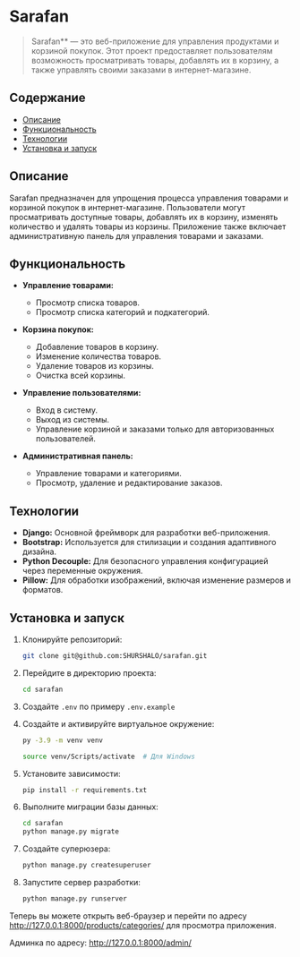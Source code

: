 # Sarafan

> Sarafan** — это веб-приложение для управления продуктами и корзиной покупок. Этот проект предоставляет пользователям возможность просматривать товары, добавлять их в корзину, а также управлять своими заказами в интернет-магазине.

## Содержание

- [Описание](#описание)
- [Функциональность](#функциональность)
- [Технологии](#технологии)
- [Установка и запуск](#установка-и-запуск)

## Описание

Sarafan предназначен для упрощения процесса управления товарами и корзиной покупок в интернет-магазине. Пользователи могут просматривать доступные товары, добавлять их в корзину, изменять количество и удалять товары из корзины. Приложение также включает административную панель для управления товарами и заказами.

## Функциональность

- **Управление товарами:**
  - Просмотр списка товаров.
  - Просмотр списка категорий и подкатегорий.

- **Корзина покупок:**
  - Добавление товаров в корзину.
  - Изменение количества товаров.
  - Удаление товаров из корзины.
  - Очистка всей корзины.

- **Управление пользователями:**
  - Вход в систему.
  - Выход из системы.
  - Управление корзиной и заказами только для авторизованных пользователей.

- **Административная панель:**
  - Управление товарами и категориями.
  - Просмотр, удаление и редактирование заказов.

## Технологии

- **Django:** Основной фреймворк для разработки веб-приложения.
- **Bootstrap:** Используется для стилизации и создания адаптивного дизайна.
- **Python Decouple:** Для безопасного управления конфигурацией через переменные окружения.
- **Pillow:** Для обработки изображений, включая изменение размеров и форматов.

## Установка и запуск

1. Клонируйте репозиторий:
    ```bash
    git clone git@github.com:SHURSHALO/sarafan.git
    ```
2. Перейдите в директорию проекта:
    ```bash
    cd sarafan
    ```
    
3. Создайте `.env` по примеру `.env.example`
  
4. Создайте и активируйте виртуальное окружение:
    ```bash
    py -3.9 -m venv venv

    source venv/Scripts/activate  # Для Windows
    ```
5. Установите зависимости:
    ```bash
    pip install -r requirements.txt
    ```
6. Выполните миграции базы данных:
    ```bash
    cd sarafan
    python manage.py migrate
    ```
7. Создайте суперюзера:
   ```bash
   python manage.py createsuperuser
   ```
8. Запустите сервер разработки:
    ```bash
    python manage.py runserver
    ```

Теперь вы можете открыть веб-браузер и перейти по адресу http://127.0.0.1:8000/products/categories/ для просмотра приложения.

Админка по адресу: http://127.0.0.1:8000/admin/

